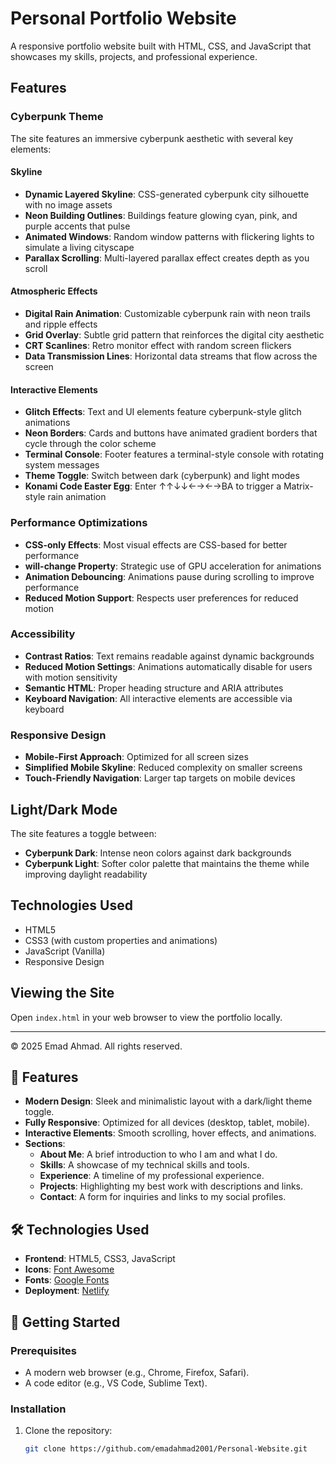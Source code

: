 # Personal Portfolio Website

A responsive portfolio website built with HTML, CSS, and JavaScript that showcases my skills, projects, and professional experience.

## Features

### Cyberpunk Theme
The site features an immersive cyberpunk aesthetic with several key elements:

#### Skyline
- **Dynamic Layered Skyline**: CSS-generated cyberpunk city silhouette with no image assets
- **Neon Building Outlines**: Buildings feature glowing cyan, pink, and purple accents that pulse
- **Animated Windows**: Random window patterns with flickering lights to simulate a living cityscape
- **Parallax Scrolling**: Multi-layered parallax effect creates depth as you scroll

#### Atmospheric Effects
- **Digital Rain Animation**: Customizable cyberpunk rain with neon trails and ripple effects
- **Grid Overlay**: Subtle grid pattern that reinforces the digital city aesthetic
- **CRT Scanlines**: Retro monitor effect with random screen flickers
- **Data Transmission Lines**: Horizontal data streams that flow across the screen

#### Interactive Elements
- **Glitch Effects**: Text and UI elements feature cyberpunk-style glitch animations
- **Neon Borders**: Cards and buttons have animated gradient borders that cycle through the color scheme
- **Terminal Console**: Footer features a terminal-style console with rotating system messages
- **Theme Toggle**: Switch between dark (cyberpunk) and light modes
- **Konami Code Easter Egg**: Enter ↑↑↓↓←→←→BA to trigger a Matrix-style rain animation

### Performance Optimizations
- **CSS-only Effects**: Most visual effects are CSS-based for better performance
- **will-change Property**: Strategic use of GPU acceleration for animations
- **Animation Debouncing**: Animations pause during scrolling to improve performance
- **Reduced Motion Support**: Respects user preferences for reduced motion

### Accessibility
- **Contrast Ratios**: Text remains readable against dynamic backgrounds
- **Reduced Motion Settings**: Animations automatically disable for users with motion sensitivity
- **Semantic HTML**: Proper heading structure and ARIA attributes
- **Keyboard Navigation**: All interactive elements are accessible via keyboard

### Responsive Design
- **Mobile-First Approach**: Optimized for all screen sizes
- **Simplified Mobile Skyline**: Reduced complexity on smaller screens
- **Touch-Friendly Navigation**: Larger tap targets on mobile devices

## Light/Dark Mode
The site features a toggle between:
- **Cyberpunk Dark**: Intense neon colors against dark backgrounds
- **Cyberpunk Light**: Softer color palette that maintains the theme while improving daylight readability

## Technologies Used
- HTML5
- CSS3 (with custom properties and animations)
- JavaScript (Vanilla)
- Responsive Design

## Viewing the Site
Open `index.html` in your web browser to view the portfolio locally.

---

© 2025 Emad Ahmad. All rights reserved.

## 🌟 Features

- **Modern Design**: Sleek and minimalistic layout with a dark/light theme toggle.
- **Fully Responsive**: Optimized for all devices (desktop, tablet, mobile).
- **Interactive Elements**: Smooth scrolling, hover effects, and animations.
- **Sections**:
  - **About Me**: A brief introduction to who I am and what I do.
  - **Skills**: A showcase of my technical skills and tools.
  - **Experience**: A timeline of my professional experience.
  - **Projects**: Highlighting my best work with descriptions and links.
  - **Contact**: A form for inquiries and links to my social profiles.

## 🛠️ Technologies Used

- **Frontend**: HTML5, CSS3, JavaScript
- **Icons**: [Font Awesome](https://fontawesome.com/)
- **Fonts**: [Google Fonts](https://fonts.google.com/)
- **Deployment**: [Netlify](https://www.netlify.com/)

## 🚀 Getting Started

### Prerequisites

- A modern web browser (e.g., Chrome, Firefox, Safari).
- A code editor (e.g., VS Code, Sublime Text).

### Installation

1. Clone the repository:
   ```bash
   git clone https://github.com/emadahmad2001/Personal-Website.git